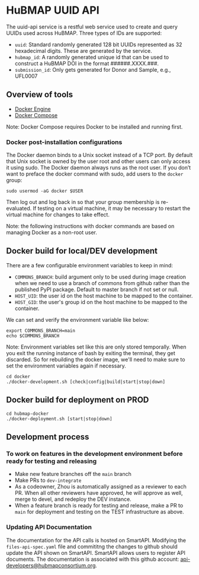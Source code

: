 # HuBMAP UUID API

The uuid-api service is a restful web service used to create and query UUIDs used across HuBMAP.  Three types of IDs are supported:
 * `uuid`: Standard randomly generated 128 bit UUIDs represented as 32 hexadecimal digits. These are generated by the service.
 * `hubmap_id`: A randomly generated unique id that can be used to construct a HuBMAP DOI in the format ######.XXXX.###. 
 * `submission_id`: Only gets generated for Donor and Sample, e.g., UFL0007


## Overview of tools

- [Docker Engine](https://docs.docker.com/install/)
- [Docker Compose](https://docs.docker.com/compose/install/)

Note: Docker Compose requires Docker to be installed and running first.

### Docker post-installation configurations

The Docker daemon binds to a Unix socket instead of a TCP port. By default that Unix socket is owned by the user root and other users can only access it using sudo. The Docker daemon always runs as the root user. If you don’t want to preface the docker command with sudo, add users to the `docker` group:

````
sudo usermod -aG docker $USER
````

Then log out and log back in so that your group membership is re-evaluated. If testing on a virtual machine, it may be necessary to restart the virtual machine for changes to take effect.

Note: the following instructions with docker commands are based on managing Docker as a non-root user.


## Docker build for local/DEV development

There are a few configurable environment variables to keep in mind:

- `COMMONS_BRANCH`: build argument only to be used during image creation when we need to use a branch of commons from github rather than the published PyPI package. Default to master branch if not set or null.
- `HOST_UID`: the user id on the host machine to be mapped to the container. 
- `HOST_GID`: the user's group id on the host machine to be mapped to the container.

We can set and verify the environment variable like below:

````
export COMMONS_BRANCH=main
echo $COMMONS_BRANCH
````

Note: Environment variables set like this are only stored temporally. When you exit the running instance of bash by exiting the terminal, they get discarded. So for rebuilding the docker image, we'll need to make sure to set the environment variables again if necessary.

```
cd docker
./docker-development.sh [check|config|build|start|stop|down]
```

## Docker build for deployment on PROD

```
cd hubmap-docker
./docker-deployment.sh [start|stop|down]
```

## Development process

### To work on features in the development environment before ready for testing and releasing
- Make new feature branches off the `main` branch
- Make PRs to `dev-integrate`
- As a codeowner, Zhou is automatically assigned as a reviewer to each PR. When all other reviewers have approved, he will approve as well, merge to devel, and redeploy the DEV instance.
- When a feature branch is ready for testing and release, make a PR to `main` for deployment and testing on the TEST infrastructure as above.


### Updating API Documentation

The documentation for the API calls is hosted on SmartAPI. Modifying the `files-api-spec.yaml` file and commititng the changes to github should update the API shown on SmartAPI.  SmartAPI allows users to register API documents. The documentation is associated with this github account: api-developers@hubmapconsortium.org. 
